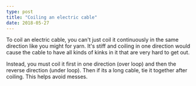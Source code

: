 ```yaml
---
type: post
title: "Coiling an electric cable"
date: 2018-05-27
---
```


To coil an electric cable,
you can't just coil it continuously in the same direction like you might for yarn.
It's stiff and coiling in one direction would cause the cable to have all kinds of kinks in it
that are very hard to get out.

Instead, you must coil it first in one direction (over loop) and then the reverse direction (under loop).
Then if its a long cable, tie it together after coiling.
This helps avoid messes.

